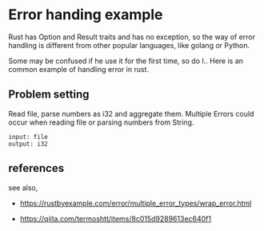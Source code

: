 # Error handing example 

Rust has Option and Result traits and has no exception, so the way of error handling is different from other popular languages, like golang or Python.

Some may be confused if he use it for the first time, so do I.. Here is an common example of handling error in rust.

## Problem setting

Read file, parse numbers as i32 and aggregate them.  Multiple Errors could occur when reading file or parsing numbers from String. 

```
input: file
output: i32
```



## references

see also, 

+ https://rustbyexample.com/error/multiple_error_types/wrap_error.html

+ https://qiita.com/termoshtt/items/8c015d9289613ec640f1
